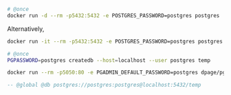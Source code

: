 ```bash exec
# @once
docker run -d --rm -p5432:5432 -e POSTGRES_PASSWORD=postgres postgres
```

Alternatively,

```bash
docker run -it --rm -p5432:5432 -e POSTGRES_PASSWORD=postgres postgres
```

```bash exec
# @once
PGPASSWORD=postgres createdb --host=localhost --user postgres temp
```

```bash
docker run --rm -p5050:80 -e PGADMIN_DEFAULT_PASSWORD=postgres dpage/pgadmin4
```

```sql exec
-- @global @db postgres://postgres:postgres@localhost:5432/temp
```
